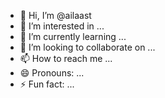 - 👋 Hi, I’m @ailaast
- 👀 I’m interested in ...
- 🌱 I’m currently learning ...
- 💞️ I’m looking to collaborate on ...
- 📫 How to reach me ...
- 😄 Pronouns: ...
- ⚡ Fun fact: ...

<!---
ailaast/ailaast is a ✨ special ✨ repository because its `README.md` (this file) appears on your GitHub profile.
You can click the Preview link to take a look at your changes.
--->
